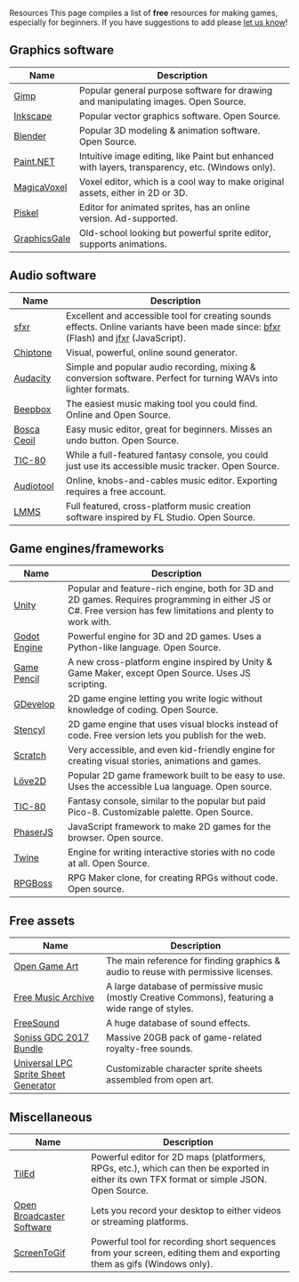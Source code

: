 Resources
This page compiles a list of **free** resources for making games, especially for beginners. If you have suggestions to add please [let us know](https://docs.google.com/forms/d/e/1FAIpQLScjMwNehfQBGKvsMEE2VYuH_9WbbNb2hZ3F1dIC_UPy9c294w/viewform)!

## Graphics software

| Name | Description |
| -------- | -------- |
| [Gimp](https://www.gimp.org)  | Popular general purpose software for drawing and manipulating images. Open Source. |
| [Inkscape](https://inkscape.org)  | Popular vector graphics software. Open Source. |
| [Blender](http://www.blender.org/)  | Popular 3D modeling & animation software. Open Source. |
| [Paint.NET](https://www.getpaint.net/)  | Intuitive image editing, like Paint but enhanced with layers, transparency, etc. (Windows only). |
| [MagicaVoxel](https://ephtracy.github.io/)  | Voxel editor, which is a cool way to make original assets, either in 2D or 3D. |
| [Piskel](http://www.piskelapp.com/) | Editor for animated sprites, has an online version. Ad-supported. |
| [GraphicsGale](https://graphicsgale.com/)  | Old-school looking but powerful sprite editor, supports animations. |


## Audio software

| Name | Description |
| -------- | -------- |
| [sfxr](http://www.drpetter.se/project_sfxr.html)  | Excellent and accessible tool for creating sounds effects. Online variants have been made since: [bfxr](http://www.bfxr.net/) (Flash) and [jfxr](https://jfxr.frozenfractal.com/#) (JavaScript). |
| [Chiptone](http://sfbgames.com/chiptone/)  | Visual, powerful, online sound generator. |
| [Audacity](http://audacity.sourceforge.net/)  | Simple and popular audio recording, mixing & conversion software. Perfect for turning WAVs into lighter formats.|
| [Beepbox](http://www.beepbox.co) | The easiest music making tool you could find. Online and Open Source. |
| [Bosca Ceoil](http://boscaceoil.net/) | Easy music editor, great for beginners. Misses an undo button. Open Source. |
| [TIC-80](https://tic.computer/) | While a full-featured fantasy console, you could just use its accessible music tracker. Open Source.|
| [Audiotool](https://www.audiotool.com)  | Online, knobs-and-cables music editor. Exporting requires a free account. |
| [LMMS](http://alternativeto.net/software/lmms/)  | Full featured, cross-platform music creation software inspired by FL Studio. Open Source. |

## Game engines/frameworks

| Name | Description |
| -------- | -------- |
| [Unity](https://unity3d.com)  | Popular and feature-rich engine, both for 3D and 2D games. Requires programming in either JS or C#. Free version has few limitations and plenty to work with. |
| [Godot Engine](https://godotengine.org/)  | Powerful engine for 3D and 2D games. Uses a Python-like language. Open Source. |
| [Game Pencil](http://gamepencil.pawbyte.com/) | A new cross-platform engine inspired by Unity & Game Maker, except Open Source. Uses JS scripting. |
| [GDevelop](http://www.compilgames.net) | 2D game engine letting you write logic without knowledge of coding. Open Source. |
| [Stencyl](http://www.stencyl.com/) | 2D game engine that uses visual blocks instead of code. Free version lets you publish for the web. |
| [Scratch](https://scratch.mit.edu/) | Very accessible, and even kid-friendly engine for creating visual stories, animations and games. |
| [Löve2D](https://love2d.org) | Popular 2D game framework built to be easy to use. Uses the accessible Lua language. Open source. |
| [TIC-80](https://tic.computer/) | Fantasy console, similar to the popular but paid Pico-8. Customizable palette. Open Source.|
| [PhaserJS](https://phaser.io) | JavaScript framework to make 2D games for the browser. Open source.|
| [Twine](https://twinery.org) | Engine for writing interactive stories with no code at all. Open Source.|
| [RPGBoss](http://rpgboss.com/) | RPG Maker clone, for creating RPGs without code. Open source.|

## Free assets

| Name | Description |
| -------- | -------- |
| [Open Game Art](https://opengameart.org)  | The main reference for finding graphics & audio to reuse with permissive licenses. |
| [Free Music Archive](http://freemusicarchive.org)  | A large database of permissive music (mostly Creative Commons), featuring a wide range of styles. |
| [FreeSound](http://freesound.org/)  | A huge database of sound effects. |
| [Soniss GDC 2017 Bundle](https://sonniss.com/gameaudiogdc2017/) | Massive 20GB pack of game-related royalty-free sounds. |
| [Universal LPC Sprite Sheet Generator](http://gaurav.munjal.us/Universal-LPC-Spritesheet-Character-Generator/) | Customizable character sprite sheets assembled from open art. |  


## Miscellaneous

| Name | Description |
| -------- | -------- |
| [TilEd](http://www.mapeditor.org/)  | Powerful editor for 2D maps (platformers, RPGs, etc.), which can then be exported in either its own TFX format or simple JSON. Open Source. |
| [Open Broadcaster Software](https://obsproject.com)  | Lets you record your desktop to either videos or streaming platforms. |
| [ScreenToGif](http://www.screentogif.com)  | Powerful tool for recording short sequences from your screen, editing them and exporting them as gifs (Windows only). |
